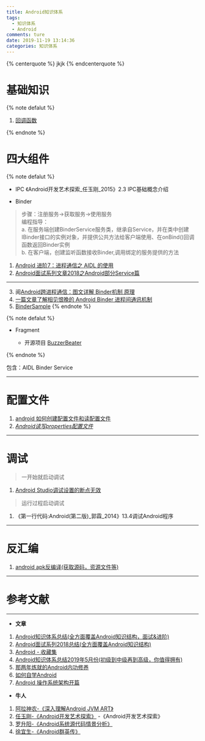 ```yaml
---
title: Android知识体系
tags:
  - 知识体系
  - Android
comments: ture
date: 2019-11-19 13:14:36
categories: 知识体系
---
```


{% centerquote %}
jkjk
{% endcenterquote %}
# 基础知识

{% note defalut %}
1. [回调函数](https://blog.csdn.net/a78270528/article/details/46918601)

{% endnote %}
# 四大组件

{% note defalut %}
- IPC 
  《Android开发艺术探索_任玉刚_2015》2.3 IPC基础概念介绍

- Binder
> 步骤：注册服务->获取服务->使用服务   
> 编程指导：  
> a. 在服务端创建BinderService服务类，继承自Service，并在类中创建IBinder接口的实例对象，并提供公共方法给客户端使用、在onBind()回调函数返回Binder实例   
> b. 在客户端，创建监听函数接收Binder,调用绑定的服务提供的方法
  
1. [Android 进阶7：进程通信之 AIDL 的使用](https://blog.csdn.net/u011240877/article/details/72765136)
2. [Android面试系列文章2018之Android部分Service篇](https://blog.csdn.net/clandellen/article/details/79276411)
----
3. 阅[Android跨进程通信：图文详解 Binder机制 原理](https://blog.csdn.net/carson_ho/article/details/73560642)
4. [一篇文章了解相见恨晚的 Android Binder 进程间通讯机制](https://blog.csdn.net/freekiteyu/article/details/70082302)
5. [BinderSample](https://github.com/yuanhuihui/BinderSample/blob/master/AppBinderDemo/app/src/main/java/com/yuanhh/appbinderdemo/ClientActivity.java)
{% endnote %}


{% note defalut %}
- Fragment

  - 开源项目
  [BuzzerBeater](https://github.com/itsMelo/BuzzerBeater)

{% endnote %}


  
   包含：AIDL Binder Service
   
-------------------
# 配置文件
1. [android 如何创建配置文件和读配置文件](https://blog.csdn.net/louyxlovess/article/details/50581216)
2. *[Android读写properties配置文件](https://www.cnblogs.com/jpfss/p/9914888.html)*


--------------------------
# 调试
> 一开始就启动调试
1. [Android Studio调试设置的断点无效](https://blog.csdn.net/wsgqp/article/details/51946760)
> 运行过程启动调试
1. 《第一行代码:Android(第二版)_郭霖_2014》13.4调试Android程序

------------------------------
# 反汇编
1. [android apk反编译(获取源码，资源文件等)](https://blog.csdn.net/Afanbaby/article/details/76756109)



---------------------


# 参考文献
----
- **文章**
1. [Android知识体系总结(全方面覆盖Android知识结构，面试&进阶)](https://www.jianshu.com/p/289f4881102e)
2. [Android面试系列2018总结(全方面覆盖Android知识结构)](http://www.androidchina.net/9038.html)
3. [Android - 收藏集](https://www.jianshu.com/p/dad51f6c9c4d)
4. [Android知识体系总结2019年5月份(初级到中级再到高级，你值得拥有)](https://blog.csdn.net/ClAndEllen/article/details/89886833)
5. [那两年炼就的Android内功修养](https://blog.csdn.net/luoshengyang/article/details/8923485)
6. [如何自学Android](http://gityuan.com/2016/04/24/how-to-study-android/)
7. [Android 操作系统架构开篇](http://gityuan.com/android/)

- **牛人**
1. [阿拉神农-《深入理解Android JVM ART》](https://me.csdn.net/Innost)
2. [任玉刚-《Android开发艺术探索》](https://blog.csdn.net/singwhatiwanna) -《Android开发艺术探索》
3. [罗升阳-《Android系统源代码情景分析》](https://blog.csdn.net/Luoshengyang)
4. [徐宜生-《Android群英传》](https://blog.csdn.net/eclipsexys)